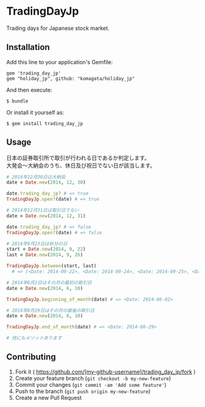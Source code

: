 # TradingDayJp

Trading days for Japanese stock market.

## Installation

Add this line to your application's Gemfile:

    gem 'trading_day_jp'
    gem "holiday_jp", github: "komagata/holiday_jp"


And then execute:

    $ bundle

Or install it yourself as:

    $ gem install trading_day_jp

## Usage

日本の証券取引所で取引が行われる日であるか判定します。<br>
大発会〜大納会のうち、休日及び祝日でない日が該当します。

``` ruby
# 2014年12月30日は大納会
date = Date.new(2014, 12, 30)

date.trading_day_jp? # => true
TradingDayJp.open?(date) # => true

# 2014年12月31日は取引日でない
date = Date.new(2014, 12, 31)

date.trading_day_jp? # => false
TradingDayJp.open?(date) # => false

# 2014年9月23日は秋分の日
start = Date.new(2014, 9, 22)
last = Date.new(2014, 9, 26)

TradingDayJp.between(start, last)
  # => [<Date: 2014-09-22>, <Date: 2014-09-24>, <Date: 2014-09-25>, <Date: 2014-09-26>]

# 2014年6月2日はその月の最初の取引日
date = Date.new(2014, 6, 10)

TradingDayJp.beginning_of_month(date) # => <Date: 2014-06-02>

# 2014年8月29日はその月の最後の取引日
date = Date.new(2014, 8, 10)

TradingDayJp.end_of_month(date) # => <Date: 2014-08-29>

# 他にもメソッドあります
```

## Contributing

1. Fork it ( https://github.com/[my-github-username]/trading_day_jp/fork )
2. Create your feature branch (`git checkout -b my-new-feature`)
3. Commit your changes (`git commit -am 'Add some feature'`)
4. Push to the branch (`git push origin my-new-feature`)
5. Create a new Pull Request
